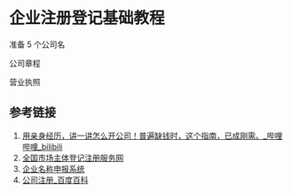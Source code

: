 # 企业注册登记基础教程

准备 5 个公司名

公司章程

营业执照

## 参考链接
1. [用亲身经历，讲一讲怎么开公司！普遍缺钱时，这个指南，已成刚需。\_哔哩哔哩\_bilibili](https://www.bilibili.com/video/BV1HD421g7RR/)
2. [全国市场主体登记注册服务网](https://dj.samr.gov.cn/djfww/#/server_index)
3. [企业名称申报系统](https://wsdj.samr.gov.cn/saicmcdjweb/)
4. [公司注册\_百度百科](https://baike.baidu.com/item/%E5%85%AC%E5%8F%B8%E6%B3%A8%E5%86%8C/3960972)